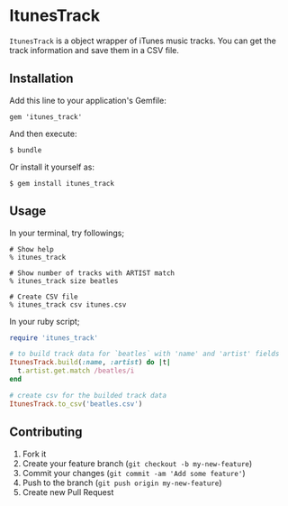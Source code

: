# ItunesTrack

`ItunesTrack` is a object wrapper of iTunes music tracks. You can get the track information and save them in a CSV file.

## Installation

Add this line to your application's Gemfile:

    gem 'itunes_track'

And then execute:

    $ bundle

Or install it yourself as:

    $ gem install itunes_track

## Usage

In your terminal, try followings;

    # Show help
    % itunes_track
    
    # Show number of tracks with ARTIST match
    % itunes_track size beatles
    
    # Create CSV file
    % itunes_track csv itunes.csv

In your ruby script;

```ruby
require 'itunes_track'

# to build track data for `beatles` with 'name' and 'artist' fields
ItunesTrack.build(:name, :artist) do |t|
  t.artist.get.match /beatles/i
end

# create csv for the builded track data
ItunesTrack.to_csv('beatles.csv')
```

## Contributing

1. Fork it
2. Create your feature branch (`git checkout -b my-new-feature`)
3. Commit your changes (`git commit -am 'Add some feature'`)
4. Push to the branch (`git push origin my-new-feature`)
5. Create new Pull Request
